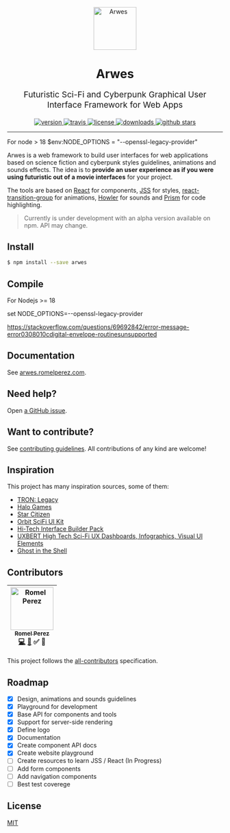 <div align="center">
  <img src='./static/img/logo-invert.png' alt='Arwes' height='100' />
</div>

<h1 align="center">Arwes</h1>

<p align="center" style="font-size: 1.2rem;">
  Futuristic Sci-Fi and Cyberpunk Graphical User Interface Framework for Web Apps
</p>

<div align="center">
  <a href="https://npmjs.org/package/arwes">
    <img src="https://img.shields.io/npm/v/arwes.svg" alt="version" />
  </a>
  <a href="https://travis-ci.org/romelperez/arwes">
    <img src="https://img.shields.io/travis/romelperez/arwes.svg" alt="travis" />
  </a>
  <a href="https://github.com/romelperez/arwes/blob/master/LICENSE">
    <img src="https://img.shields.io/github/license/romelperez/arwes.svg?maxAge=2592000" alt="license" />
  </a>
  <a href="https://npmjs.org/package/arwes">
    <img src="https://img.shields.io/npm/dm/arwes.svg" alt="downloads" />
  </a>
  <a href="https://github.com/romelperez/arwes">
    <img src="https://img.shields.io/github/stars/romelperez/arwes.svg?style=social&label=stars" alt="github stars" />
  </a>
</div>

_______________

For node > 18
$env:NODE_OPTIONS = "--openssl-legacy-provider"


Arwes is a web framework to build user interfaces for
web applications based on science fiction and cyberpunk styles guidelines, animations
and sounds effects. The idea is to **provide an user experience as if you were using
futuristic out of a movie interfaces** for your project.

The tools are based on [React](https://reactjs.org) for components,
[JSS](http://cssinjs.org) for styles,
[react-transition-group](https://reactcommunity.org/react-transition-group/) for
animations, [Howler](https://howlerjs.com/) for sounds and [Prism](http://prismjs.com)
for code highlighting.

> Currently is under development with an alpha version available on npm. API may change.

## Install

```bash
$ npm install --save arwes
```

## Compile
For Nodejs >= 18

set NODE_OPTIONS=--openssl-legacy-provider

https://stackoverflow.com/questions/69692842/error-message-error0308010cdigital-envelope-routinesunsupported

## Documentation

See [arwes.romelperez.com](https://arwes.romelperez.com).

## Need help?

Open [a GitHub issue](https://github.com/romelperez/arwes/issues/new).

## Want to contribute?

See [contributing guidelines](https://github.com/romelperez/arwes/blob/master/CONTRIBUTING.md).
All contributions of any kind are welcome!

## Inspiration

This project has many inspiration sources, some of them:

- [TRON: Legacy](http://www.imdb.com/title/tt1104001/)
- [Halo Games](https://www.halowaypoint.com/en-us/games/halo-2)
- [Star Citizen](http://robertsspaceindustries.com)
- [Orbit SciFi UI Kit](https://creativemarket.com/dannehr/163951-Orbit-SciFi-UI-Kit)
- [Hi-Tech Interface Builder Pack](https://www.behance.net/gallery/19051971/Hi-Tech-Interface-Builder-Pack)
- [UXBERT High Tech Sci-Fi UX Dashboards, Infographics, Visual UI Elements](https://www.youtube.com/watch?v=NGIJDM2Xf4w)
- [Ghost in the Shell](http://www.imdb.com/title/tt1219827/)

## Contributors

<!-- Contributors START
Romel_Perez romelperez https://romelperez.com code doc tutorial answers
Contributors END -->
<!-- Contributors table START -->
| [<img src="https://avatars.githubusercontent.com/romelperez?s=100" width="100" alt="Romel Perez" /><br /><sub>Romel Perez</sub>](https://romelperez.com)<br />[💻](git@github.com:romelperez/arwes/commits?author=romelperez) [📖](git@github.com:romelperez/arwes/commits?author=romelperez) ✅ 💁 |
| :---: |
<!-- Contributors table END -->

This project follows the [all-contributors](https://github.com/kentcdodds/all-contributors)
specification.

## Roadmap

- [x] Design, animations and sounds guidelines
- [x] Playground for development
- [x] Base API for components and tools
- [x] Support for server-side rendering
- [x] Define logo
- [x] Documentation
- [x] Create component API docs
- [x] Create website playground
- [ ] Create resources to learn JSS / React (In Progress)
- [ ] Add form components
- [ ] Add navigation components
- [ ] Best test coverege

## License

[MIT](./LICENSE)
